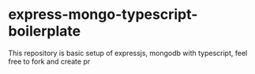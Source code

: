 # express-mongo-typescript-boilerplate
This repository is basic setup of expressjs, mongodb with typescript, feel free to fork and create pr
